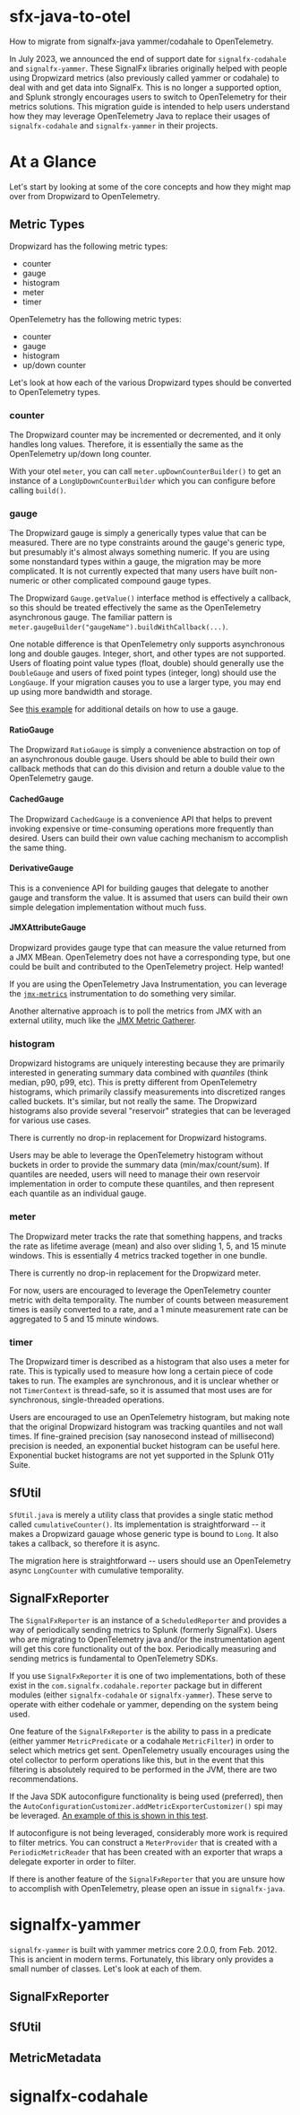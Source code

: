 # sfx-java-to-otel

How to migrate from signalfx-java yammer/codahale to OpenTelemetry.

In July 2023, we announced the end of support date for `signalfx-codahale` and
`signalfx-yammer`. These SignalFx libraries originally helped with people using
Dropwizard metrics (also previously called yammer or codahale) to deal with 
and get data into SignalFx. This is no longer a supported option, and Splunk
strongly encourages users to switch to OpenTelemetry for their metrics solutions.
This migration guide is intended to help users understand how they may 
leverage OpenTelemetry Java to replace their usages of `signalfx-codahale`
and `signalfx-yammer` in their projects.

# At a Glance

Let's start by looking at some of the core concepts and how they might map over
from Dropwizard to OpenTelemetry.

## Metric Types

Dropwizard has the following metric types:

* counter
* gauge
* histogram
* meter
* timer

OpenTelemetry has the following metric types:

* counter
* gauge
* histogram
* up/down counter

Let's look at how each of the various Dropwizard types should be converted to
OpenTelemetry types.

### counter

The Dropwizard counter may be incremented or decremented, and it only handles long values. 
Therefore, it is essentially the same as the OpenTelemetry up/down long counter.

With your otel `meter`, you can call `meter.upDownCounterBuilder()` to get an instance of 
a `LongUpDownCounterBuilder` which you can configure before calling `build()`.

### gauge

The Dropwizard gauge is simply a generically types value that can be measured. There are no 
type constraints around the gauge's generic type, but presumably it's almost always something numeric.
If you are using some nonstandard types within a gauge, the migration may be more complicated.
It is not currently expected that many users have built non-numeric or other complicated compound
gauge types.

The Dropwizard `Gauge.getValue()` interface method is effectively a callback, so this should 
be treated effectively the same as the OpenTelemetry asynchronous gauge. The familiar pattern is
`meter.gaugeBuilder("gaugeName").buildWithCallback(...)`. 

One notable difference is that OpenTelemetry only supports asynchronous long and double gauges.
Integer, short, and other types are not supported. Users of floating point value types (float, double)
should generally use the `DoubleGauge` and users of fixed point types (integer, long) should
use the `LongGauge`. If your migration causes you to use a larger type, you may end up using 
more bandwidth and storage.

See [this example](https://github.com/open-telemetry/opentelemetry-java-examples/blob/main/metrics/src/main/java/io/opentelemetry/example/metrics/GaugeExample.java#L23) 
for additional details on how to use a gauge.


#### RatioGauge

The Dropwizard `RatioGauge` is simply a convenience abstraction on top of an asynchronous double gauge.
Users should be able to build their own callback methods that can do this division and return
a double value to the OpenTelemetry gauge.

#### CachedGauge

The Dropwizard `CachedGauge` is a convenience API that helps to prevent invoking expensive or 
time-consuming operations more frequently than desired. Users can build their own value caching 
mechanism to accomplish the same thing.

#### DerivativeGauge

This is a convenience API for building gauges that delegate to another gauge and transform
the value. It is assumed that users can build their own simple delegation implementation 
without much fuss.

#### JMXAttributeGauge

Dropwizard provides gauge type that can measure the value returned from a JMX MBean.
OpenTelemetry does not have a corresponding type, but one could be built and contributed
to the OpenTelemetry project. Help wanted!

If you are using the OpenTelemetry Java Instrumentation, you can leverage the 
[`jmx-metrics`](https://github.com/open-telemetry/opentelemetry-java-instrumentation/tree/main/instrumentation/jmx-metrics/javaagent)
instrumentation to do something very similar.

Another alternative approach is to poll the metrics from JMX with an external utility,
much like the [JMX Metric Gatherer](https://github.com/open-telemetry/opentelemetry-java-contrib/tree/main/jmx-metrics).

### histogram

Dropwizard histograms are uniquely interesting because they are primarily interested in generating
summary data combined with _quantiles_ (think median, p90, p99, etc). This is pretty different
from OpenTelemetry histograms, which primarily classify measurements into discretized ranges called buckets.
It's similar, but not really the same. The Dropwizard histograms also provide several "reservoir" strategies
that can be leveraged for various use cases.

There is currently no drop-in replacement for Dropwizard histograms. 

Users may be able to leverage the OpenTelemetry histogram without buckets in order to provide the summary data
(min/max/count/sum). If quantiles are needed, users will need to manage their own reservoir implementation
in order to compute these quantiles, and then represent each quantile as an individual
gauge. 

### meter

The Dropwizard meter tracks the rate that something happens, and tracks the rate as lifetime average (mean) 
and also over sliding 1, 5, and 15 minute windows. This is essentially 4 metrics tracked together in one bundle.

There is currently no drop-in replacement for the Dropwizard meter.

For now, users are encouraged to leverage the OpenTelemetry counter metric with delta temporality.
The number of counts between measurement times is easily converted to a rate, and a 1 minute measurement rate
can be aggregated to 5 and 15 minute windows.

### timer

The Dropwizard timer is described as a histogram that also uses a meter for rate. This is typically
used to measure how long a certain piece of code takes to run. The examples are synchronous, and it
is unclear whether or not `TimerContext` is thread-safe, so it is assumed that most uses are 
for synchronous, single-threaded operations.

Users are encouraged to use an OpenTelemetry histogram, but making note that the original 
Dropwizard histogram was tracking quantiles and not wall times. If fine-grained precision (say nanosecond instead
of millisecond) precision is needed, an exponential bucket histogram can be useful here. 
Exponential bucket histograms are not yet supported in the Splunk O11y Suite.

## SfUtil

`SfUtil.java` is merely a utility class that provides a single static method called `cumulativeCounter()`.
Its implementation is straightforward -- it makes a Dropwizard gauage whose generic type is bound
to `Long`. It also takes a callback, so therefore it is async. 

The migration here is straightforward -- users should use an OpenTelemetry async `LongCounter`
with cumulative temporality.

## SignalFxReporter

The `SignalFxReporter` is an instance of a `ScheduledReporter` and provides 
a way of periodically sending metrics to Splunk (formerly SignalFx). Users who are 
migrating to OpenTelemetry java and/or the instrumentation agent will get this core
functionality out of the box. Periodically measuring and sending metrics is fundamental
to OpenTelemetry SDKs.

If you use `SignalFxReporter` it is one of two implementations, both of these 
exist in the `com.signalfx.codahale.reporter` package but in different modules
(either `signalfx-codahale` or `signalfx-yammer`). These serve to operate with either
codehale or yammer, depending on the system being used.

One feature of the `SignalFxReporter` is the ability to pass in a predicate 
(either yammer `MetricPredicate` or a codahale `MetricFilter`) in order to 
select which metrics get sent. OpenTelemetry usually encourages using 
the otel collector to perform operations like this, but in the event that this 
filtering is absolutely required to be performed in the JVM, there are two recommendations.

If the Java SDK autoconfigure functionality is being used (preferred), then the 
`AutoConfigurationCustomizer.addMetricExporterCustomizer()` spi may be leveraged.
[An example of this is shown in this test](https://github.com/open-telemetry/opentelemetry-java/blob/976edfde504193f84d19936b97e2eb8d8cf060e2/sdk-extensions/autoconfigure/src/testFullConfig/java/io/opentelemetry/sdk/autoconfigure/provider/MetricCustomizer.java#L37).

If autoconfigure is not being leveraged, considerably more work is required to filter metrics.
You can construct a `MeterProvider` that is created with a `PeriodicMetricReader` that has
been created with an exporter that wraps a delegate exporter in order to filter.

If there is another feature of the `SignalFxReporter` that you are unsure how 
to accomplish with OpenTelemetry, please open an issue in `signalfx-java`.

# signalfx-yammer

`signalfx-yammer` is built with yammer metrics core 2.0.0, from Feb. 2012. 
This is ancient in modern terms. Fortunately, this library only provides a small number
of classes. Let's look at each of them.

## SignalFxReporter
## SfUtil
## MetricMetadata

# signalfx-codahale


